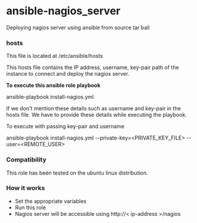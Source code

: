 # ansible-nagios_server
Deploying nagios server using ansible from source tar ball
### hosts
This file is located at /etc/ansible/hosts

This hosts file contains the IP address, username, key-pair path of the instance to connect and deploy the nagios server.

**To execute this ansible role playbook**

ansible-playbook install-nagios.yml

If we don't mention these details such as username and key-pair in the hosts file. 
      We have to provide these details while executing the playbook.

To execute with passing key-pair and username      

ansible-playbook install-nagios.yml --private-key=<PRIVATE_KEY_FILE> --user=<REMOTE_USER>

### Compatibility

This role has been tested on the ubuntu linux distribution.

### How it works
* Set the appropriate variables
* Run this role 
* Nagios server will be accessible using http://< ip-address >/nagios
